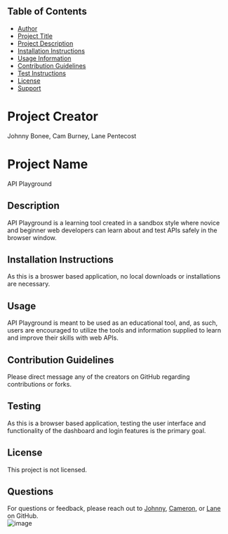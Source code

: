 
  ## Table of Contents
  * [Author](#authorName)
  * [Project Title](#projectName)
  * [Project Description](#projectDescription)
  * [Installation Instructions](#projectInstallation)
  * [Usage Information](#projectUsage)
  * [Contribution Guidelines](#projectContribution)
  * [Test Instructions](#projectTesting)
  * [License](#projectLicense)
  * [Support](#projectEmail)

  # Project Creator
  Johnny Bonee, Cam Burney, Lane Pentecost

  # Project Name
  API Playground

  ## Description
  API Playground is a learning tool created in a sandbox style where novice and beginner web developers can learn about and test APIs safely in the browser window.

  ## Installation Instructions
  As this is a broswer based application, no local downloads or installations are necessary.

  ## Usage
  API Playground is meant to be used as an educational tool, and, as such, users are encouraged to utilize the tools and information supplied to learn and improve their skills with web APIs.

  ## Contribution Guidelines
  Please direct message any of the creators on GitHub regarding contributions or forks.

  ## Testing
  As this is a browser based application, testing the user interface and functionality of the dashboard and login features is the primary goal.

  ## License
  This project is not licensed.

  ## Questions
  For questions or feedback, please reach out to <a href="https://github.com/JohnnyB90">Johnny</a>, <a href="https://github.com/CJB14">Cameron</a>, or <a href="https://github.com/Project-Faust">Lane</a> on GitHub.  
  ![image](https://github.com/Project-Faust/API-Playground/assets/30759236/257b8518-8a00-42b8-aa38-e57547c1712a)

